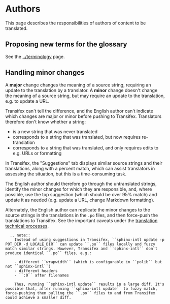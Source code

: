 # Authors

This page describes the responsibilities of authors of content to be translated.

## Proposing new terms for the glossary

See the [../terminology](terminology) page.

## Handling minor changes

A **major** change changes the meaning of a source string, requiring an update to the translation by a translator. A **minor** change doesn't change the meaning of a source string, but may require an update to the translation, e.g. to update a URL.

Transifex can't tell the difference, and the English author can't indicate which changes are major or minor before pushing to Transifex. Translators therefore don't know whether a string:

* is a new string that was never translated
* corresponds to a string that was translated, but now requires re-translation
* corresponds to a string that was translated, and only requires edits to e.g. URLs or formatting

In Transifex, the "Suggestions" tab displays similar source strings and their translations, along with a percent match, which can assist translators in assessing the situation, but this is a time-consuming task.

The English author should therefore go through the untranslated strings, identify the minor changes for which they are responsible, and, where possible, use the top suggestion (which should be over 95% match) and update it as needed (e.g. update a URL, change Markdown formatting).

Alternately, the English author can replicate the minor changes to the source strings in the translations in the `.po` files, and then force-push the translations to Transifex. See the important caveats under the [translation technical processes](../technical#push-and-pull-translations-from-transifex).

```eval_rst
  .. note::
    Instead of using suggestions in Transifex, ``sphinx-intl update -p POT_DIR -d LOCALE_DIR`` can update ``.po`` files locally and fuzzy match similar strings. However, Transifex and ``sphinx-intl`` don't produce identical ``.po`` files, e.g.:

    - different ``wrapwidth`` (which is configurable in ``polib`` but not ``sphinx-intl``)
    - different headers
    - ``:0`` after filenames

    Thus, running ``sphinx-intl update`` results in a large diff. It's possible that, after running ``sphinx-intl update`` to fuzzy match, force-pushing then pulling the ``.po`` files to and from Transifex could achieve a smaller diff.
```
